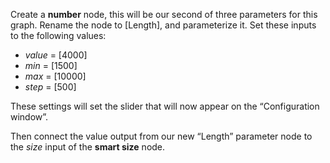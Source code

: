 Create a **number** node, this will be our second of three parameters for this graph. Rename the node to [Length], and parameterize it. Set these inputs to the following values:

- *value*	=	[4000]
- *min*	=	[1500]
- *max*	=	[10000]
- *step*	=	[500]

These settings will set the slider that will now appear on the “Configuration window”.

Then connect the value output from our new “Length” parameter node to the *size* input of the **smart size** node.